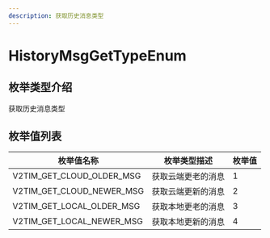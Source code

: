 ```yaml
---
description: 获取历史消息类型
---
```


# HistoryMsgGetTypeEnum

## 枚举类型介绍

获取历史消息类型

## 枚举值列表

| 枚举值名称                         | 枚举类型描述    | 枚举值 |
| ----------------------------- | --------- | --- |
| V2TIM\_GET\_CLOUD\_OLDER\_MSG | 获取云端更老的消息 | 1   |
| V2TIM\_GET\_CLOUD\_NEWER\_MSG | 获取云端更新的消息 | 2   |
| V2TIM\_GET\_LOCAL\_OLDER\_MSG | 获取本地更老的消息 | 3   |
| V2TIM\_GET\_LOCAL\_NEWER\_MSG | 获取本地更新的消息 | 4   |

